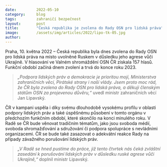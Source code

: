 ```yaml
---
date:         2022-05-10
category:     blog
tags:         zahraničí bezpečnost
layout:       post
title:        "Česká republika je zvolena do Rady OSN pro lidská práva"
image:        /assets/img/articles/2022/lipo-tk-05.jpg 
author:       
---
```


Praha, 10. května 2022 – Česká republika byla dnes zvolena do Rady OSN pro lidská práva na místo uvolněné Ruskem v důsledku jeho agrese vůči Ukrajině. V hlasování ve Valném shromáždění OSN ČR získala 157 hlasů. Funkční období začíná dnem zvolení a trvá do konce roku 2023.

> *„Podpora lidských práv a demokracie je prioritou mojí, Ministerstva zahraničních věcí, Pirátské strany i naší vlády. Jsem proto moc rád, že ČR byla zvolena do Rady OSN pro lidská práva, a děkuji členským státům OSN za projevenou důvěru,“* uvedl ministr zahraničních věcí Jan Lipavský.

ČR v kampani uspěla i díky svému dlouhodobě vysokému profilu v oblasti podpory lidských práv a také úspěšnému působení v tomto orgánu v předchozím funkčním období, které skončilo na konci minulého roku. V Radě se ČR bude věnovat tradičním tématům, jako jsou svoboda médií, svoboda shromažďování a sdružování či podpora spolupráce s nevládními organizacemi. ČR se bude také zasazovat o adekvátní reakce Rady na případy závažného porušování lidských práv.

> *„V Radě se hned pustíme do práce, již tento čtvrtek nás čeká zvláštní zasedání k porušování lidských práv v důsledku ruské agrese vůči Ukrajině,“* doplnil ministr Lipavský.


